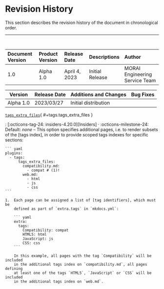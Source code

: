 # Revision History
This section describes the revision history of the document in chronological order.

---
<br>

| Document Version | Product Version | Release Date  | Descriptions             | Author  |
| :--------------- | :---------------| :------------ | :----------------------- | :------ |
| 1.0              | Alpha 1.0            | April 4, 2023   | Initial Release   | MORAI Engineering Service Team |


|  Version        | Release Date | Additions and Changes   | Bug Fixes   | 
| --------------- | :----------- | ----------------------- | ----------- |
|  Alpha 1.0      | 2023/03/27   | Initial distribution    |             | 




[`tags_extra_files`](#+tags.tags_extra_files){ #+tags.tags_extra_files }

:   [:octicons-tag-24: insiders-4.20.0][Insiders] · :octicons-milestone-24: 
    Default: _none_ – This option specifies additional pages, i.e. to render
    subsets of the [tags index], in order to provide scoped tags indexes for 
    specific sections:

    ``` yaml
    plugins:
      - tags:
          tags_extra_files:
            compatibility.md:
              - compat # (1)!
            web.md:
              - html
              - js
              - css
    ```

    1.  Each page can be assigned a list of [tag identifiers], which must be
        defined as part of `extra.tags` in `mkdocs.yml`:

        ``` yaml
        extra:
          tags:
            Compatibility: compat
            HTML5: html
            JavaScript: js
            CSS: css
        ```

        In this example, all pages with the tag `Compatibility` will be included 
        in the additional tags index on `compatibility.md`, all pages defining
        at least one of the tags `HTML5`, `JavaScript` or `CSS` will be included
        in the additional tags index on `web.md`.

